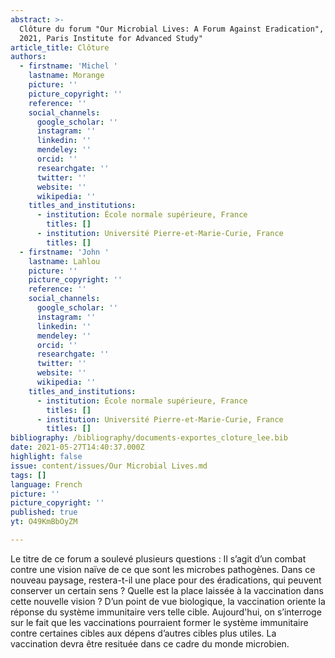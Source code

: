 ```yaml
---
abstract: >-
  Clôture du forum "Our Microbial Lives: A Forum Against Eradication",  May 27,
  2021, Paris Institute for Advanced Study"
article_title: Clôture
authors:
  - firstname: 'Michel '
    lastname: Morange
    picture: ''
    picture_copyright: ''
    reference: ''
    social_channels:
      google_scholar: ''
      instagram: ''
      linkedin: ''
      mendeley: ''
      orcid: ''
      researchgate: ''
      twitter: ''
      website: ''
      wikipedia: ''
    titles_and_institutions:
      - institution: École normale supérieure, France
        titles: []
      - institution: Université Pierre-et-Marie-Curie, France
        titles: []
  - firstname: 'John '
    lastname: Lahlou
    picture: ''
    picture_copyright: ''
    reference: ''
    social_channels:
      google_scholar: ''
      instagram: ''
      linkedin: ''
      mendeley: ''
      orcid: ''
      researchgate: ''
      twitter: ''
      website: ''
      wikipedia: ''
    titles_and_institutions:
      - institution: École normale supérieure, France
        titles: []
      - institution: Université Pierre-et-Marie-Curie, France
        titles: []
bibliography: /bibliography/documents-exportes_cloture_lee.bib
date: 2021-05-27T14:40:37.000Z
highlight: false
issue: content/issues/Our Microbial Lives.md
tags: []
language: French
picture: ''
picture_copyright: ''
published: true
yt: O49KmBbOyZM

---
```



Le titre de ce forum a soulevé plusieurs questions : Il s’agit d’un combat contre une vision naïve de ce que sont les microbes pathogènes. Dans ce nouveau paysage, restera-t-il une place pour des éradications, qui peuvent conserver un certain sens ? Quelle est la place laissée à la vaccination dans cette nouvelle vision ? D’un point de vue biologique, la vaccination oriente la réponse du système immunitaire vers telle cible. Aujourd'hui, on s’interroge sur le fait que les vaccinations pourraient former le système immunitaire contre certaines cibles aux dépens d’autres cibles plus utiles. La vaccination devra être resituée dans ce cadre du monde microbien.

<Youtube yt="O49KmBbOyZM" caption ="Clôture"></Youtube>
